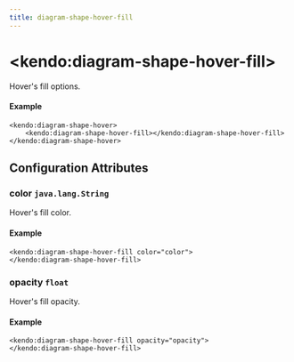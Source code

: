 ```yaml
---
title: diagram-shape-hover-fill
---
```


# \<kendo:diagram-shape-hover-fill\>

Hover's fill options.

#### Example
    <kendo:diagram-shape-hover>
        <kendo:diagram-shape-hover-fill></kendo:diagram-shape-hover-fill>
    </kendo:diagram-shape-hover>

## Configuration Attributes

### color `java.lang.String`

Hover's fill color.

#### Example
    <kendo:diagram-shape-hover-fill color="color">
    </kendo:diagram-shape-hover-fill>

### opacity `float`

Hover's fill opacity.

#### Example
    <kendo:diagram-shape-hover-fill opacity="opacity">
    </kendo:diagram-shape-hover-fill>

